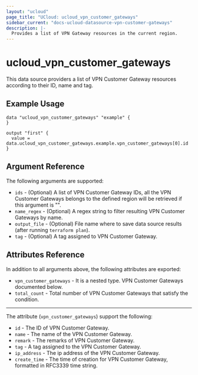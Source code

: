 ```yaml
---
layout: "ucloud"
page_title: "UCloud: ucloud_vpn_customer_gateways"
sidebar_current: "docs-ucloud-datasource-vpn-customer-gateways"
description: |-
  Provides a list of VPN Gateway resources in the current region.
---
```


# ucloud_vpn_customer_gateways

This data source providers a list of VPN Customer Gateway resources according to their ID, name and tag.

## Example Usage

```hcl
data "ucloud_vpn_customer_gateways" "example" {
}

output "first" {
  value = data.ucloud_vpn_customer_gateways.example.vpn_customer_gateways[0].id
}
```

## Argument Reference

The following arguments are supported:

* `ids` - (Optional) A list of VPN Customer Gateway IDs, all the VPN Customer Gateways belongs to the defined region will be retrieved if this argument is "".
* `name_regex` - (Optional) A regex string to filter resulting VPN Customer Gateways by name.
* `output_file` - (Optional) File name where to save data source results (after running `terraform plan`).
* `tag` - (Optional) A tag assigned to VPN Customer Gateway.

## Attributes Reference

In addition to all arguments above, the following attributes are exported:

* `vpn_customer_gateways` - It is a nested type. VPN Customer Gateways documented below.
* `total_count` - Total number of VPN Customer Gateways that satisfy the condition.

- - -

The attribute (`vpn_customer_gateways`) support the following:

* `id` - The ID of VPN Customer Gateway.
* `name` - The name of the VPN Customer Gateway.
* `remark` - The remarks of VPN Customer Gateway.
* `tag` - A tag assigned to the VPN Customer Gateway.
* `ip_address` - The ip address of the VPN Customer Gateway.
* `create_time` - The time of creation for VPN Customer Gateway, formatted in RFC3339 time string.